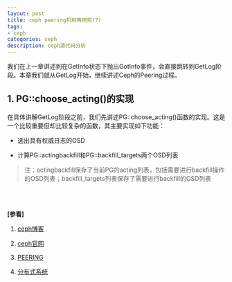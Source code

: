 ```yaml
---
layout: post
title: ceph peering机制再研究(7)
tags:
- ceph
categories: ceph
description: ceph源代码分析
---
```



我们在上一章讲述到在GetInfo状态下抛出GotInfo事件，会直接跳转到GetLog阶段。本章我们就从GetLog开始，继续讲述Ceph的Peering过程。


<!-- more -->

## 1. PG::choose_acting()的实现
在具体讲解GetLog阶段之前，我们先讲述PG::choose_acting()函数的实现。这是一个比较重要但却比较复杂的函数，其主要实现如下功能：

* 选出具有权威日志的OSD

* 计算PG::actingbackfill和PG::backfill_targets两个OSD列表

>注：actingbackfill保存了当前PG的acting列表，包括需要进行backfill操作的OSD列表；backfill_targets列表保存了需要进行backfill的OSD列表





<br />
<br />

**[参看]**

1. [ceph博客](http://aspirer.wang/)

2. [ceph官网](https://docs.ceph.com/en/latest/dev/internals/)

3. [PEERING](https://docs.ceph.com/en/latest/dev/peering/)

4. [分布式系统](https://blog.csdn.net/chdhust)
<br />
<br />
<br />

